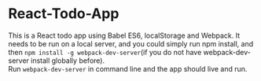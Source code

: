 # React-Todo-App
This is a React todo app using Babel ES6, localStorage and Webpack. 
It needs to be run on a local server, and you could simply run npm install, and then `npm install -g webpack-dev-server`(if you do not have webpack-dev-server install globally before).  
Run `webpack-dev-server` in command line and the app should live and run. 
